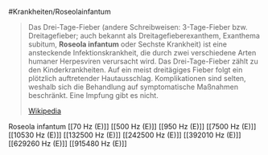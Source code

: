 #Krankheiten/Roseolainfantum

> Das Drei-Tage-Fieber (andere Schreibweisen: 3-Tage-Fieber bzw. Dreitagefieber; auch bekannt als Dreitagefieberexanthem, Exanthema subitum, **Roseola infantum** oder Sechste Krankheit) ist eine ansteckende Infektionskrankheit, die durch zwei verschiedene Arten humaner Herpesviren verursacht wird. Das Drei-Tage-Fieber zählt zu den Kinderkrankheiten. Auf ein meist dreitägiges Fieber folgt ein plötzlich auftretender Hautausschlag. Komplikationen sind selten, weshalb sich die Behandlung auf symptomatische Maßnahmen beschränkt. Eine Impfung gibt es nicht.
>
> [Wikipedia](https://de.wikipedia.org/wiki/Drei-Tage-Fieber)

Roseola infantum
[[70 Hz (E)]]
[[500 Hz (E)]]
[[950 Hz (E)]]
[[7500 Hz (E)]]
[[10530 Hz (E)]]
[[132500 Hz (E)]]
[[242500 Hz (E)]]
[[392010 Hz (E)]]
[[629260 Hz (E)]]
[[915480 Hz (E)]]